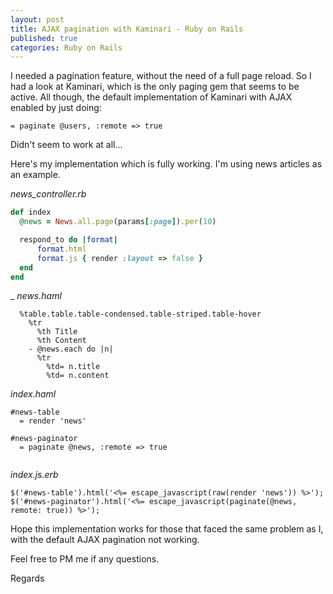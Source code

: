 ```yaml
---
layout: post
title: AJAX pagination with Kaminari - Ruby on Rails
published: true
categories: Ruby on Rails
---
```


I needed a pagination feature, without the need of a full page reload. So I had a look at Kaminari, which is the only paging gem that seems to be active. All though, the default implementation of Kaminari with AJAX enabled by just doing:

```haml
= paginate @users, :remote => true
```

Didn't seem to work at all...

Here's my implementation which is fully working. I'm using news articles as an example.

_news_controller.rb_
```ruby
def index
  @news = News.all.page(params[:page]).per(10)

  respond_to do |format|
      format.html
      format.js { render :layout => false }
  end
end
```


_ _news.haml_
```haml
  %table.table.table-condensed.table-striped.table-hover
    %tr
      %th Title
      %th Content
    - @news.each do |n|
      %tr
        %td= n.title
        %td= n.content
```

_index.haml_
```haml
#news-table
  = render 'news'

#news-paginator
  = paginate @news, :remote => true
  
```

_index.js.erb_
```erb
$('#news-table').html('<%= escape_javascript(raw(render 'news')) %>');
$('#news-paginator').html('<%= escape_javascript(paginate(@news, remote: true)) %>');
```

Hope this implementation works for those that faced the same problem as I, with the default AJAX pagination not working.

Feel free to PM me if any questions.

Regards